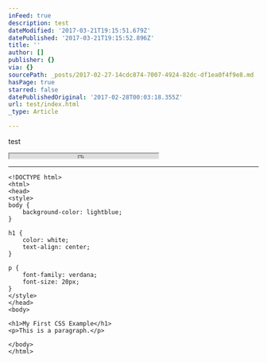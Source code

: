 ```yaml
---
inFeed: true
description: test
dateModified: '2017-03-21T19:15:51.679Z'
datePublished: '2017-03-21T19:15:52.896Z'
title: ''
author: []
publisher: {}
via: {}
sourcePath: _posts/2017-02-27-14cdc874-7007-4924-82dc-df1ea0f4f9e8.md
hasPage: true
starred: false
datePublishedOriginal: '2017-02-28T00:03:18.355Z'
url: test/index.html
_type: Article

---
```

test

<iframe src="https://the-grid.github.io/ed-userhtml/?g=eJyFkktPwzAMx8_rpzAcSCu2PjQY0K6bGOIKB7ghhLLE3cq2pkq8CTTtu-PSCRDicYkc-xc__vHwoNeDCc7KCu6t1MiHWqCFu3WN9l7O4MpohF5v5A2dsmVNQK815oeELxQ9y41svYcjz-tspIWnr1n4_W1Npakc5LD1Oh1KQUjRZcuxlfT7Z4Pk_armC3ac68G00HExmF7ESTE4nRbxRXyS6NO-OkkKrd5Rs0FrS437zClsd15nl3F9v1hXqnH6AWybZoi4rjZqvcKKQmVREl4vsbn5om1cBF1wX6kZ0h5xk1ce4Eau8BN-iB8zThs6pEsiW07XxNFGEtEF8U0UEfzAOstjgP9Rb2mUbHoOa2vIKLOEPAcxJ6pdKmC8NwWkrSUCOAaRRhGtQmqkplbqsEKKSM7GlAsmfvmGkJrXR3JVZ-5Pzn1w_DN_khznMV1YS8vj3PC2hGXl0NIEC2PRJ2KBg2wX-EHmDaNWGd6mZu-uK_3P1r0By8XbYw" height="10" style=""></iframe>

---

    <!DOCTYPE html>
    <html>
    <head>
    <style>
    body {
        background-color: lightblue;
    }
    
    h1 {
        color: white;
        text-align: center;
    }
    
    p {
        font-family: verdana;
        font-size: 20px;
    }
    </style>
    </head>
    <body>
    
    <h1>My First CSS Example</h1>
    <p>This is a paragraph.</p>
    
    </body>
    </html>